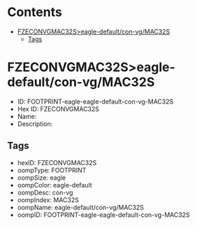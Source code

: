 



Contents
========

* [FZECONVGMAC32S>eagle-default/con-vg/MAC32S](#fzeconvgmac32seagle-defaultcon-vgmac32s)
	* [Tags](#tags)

# FZECONVGMAC32S>eagle-default/con-vg/MAC32S

- ID: FOOTPRINT-eagle-eagle-default-con-vg-MAC32S
- Hex ID: FZECONVGMAC32S
- Name: 
- Description: 

## Tags

- hexID: FZECONVGMAC32S
- oompType: FOOTPRINT
- oompSize: eagle
- oompColor: eagle-default
- oompDesc: con-vg
- oompIndex: MAC32S
- oompName: eagle-default/con-vg/MAC32S
- oompID: FOOTPRINT-eagle-eagle-default-con-vg-MAC32S
